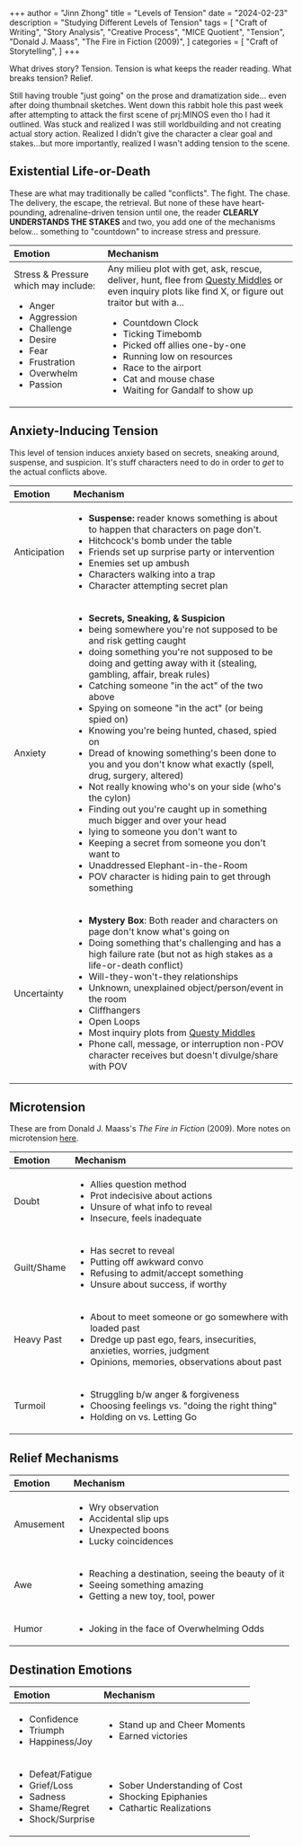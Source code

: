+++
author = "Jinn Zhong"
title = "Levels of Tension"
date = "2024-02-23"
description = "Studying Different Levels of Tension"
tags = [
    "Craft of Writing",
    "Story Analysis",
    "Creative Process",
    "MICE Quotient",
    "Tension",
    "Donald J. Maass",
    "The Fire in Fiction (2009)",
]
categories = [
    "Craft of Storytelling",
]
+++

What drives story? Tension. Tension is what keeps the reader reading. What breaks tension? Relief.

Still having trouble "just going" on the prose and dramatization side... even after doing thumbnail sketches. Went down this rabbit hole this past week after attempting to attack the first scene of prj:MINOS even tho I had it outlined. Was stuck and realized I was still worldbuilding and not creating actual story action. Realized I didn't give the character a clear goal and stakes...but more importantly, realized I wasn't adding tension to the scene.

## Existential Life-or-Death

These  are what may traditionally be called "conflicts". The fight. The chase. The delivery, the escape, the retrieval. But none of these have heart-pounding, adrenaline-driven tension until one, the reader **CLEARLY UNDERSTANDS THE STAKES** and two, you add one of the mechanisms below... something to "countdown" to increase stress and pressure.

| Emotion | Mechanism |
| :--- | :--- |
| Stress & Pressure which may include: <ul><li>Anger</li><li>Aggression</li><li>Challenge</li><li>Desire</li><li>Fear</li><li>Frustration</li><li>Overwhelm</li><li>Passion</li></ul>| Any milieu plot with get, ask, rescue, deliver, hunt, flee from [Questy Middles](https://journal.jinnzhong.com/36-questy-middles/) or even inquiry plots like find X, or figure out traitor but with a... <ul><li>Countdown Clock</li><li>Ticking Timebomb</li><li>Picked off allies one-by-one</li><li>Running low on resources</li><li>Race to the airport</li><li>Cat and mouse chase</li><li>Waiting for Gandalf to show up</li></ul> |

## Anxiety-Inducing Tension

This level of tension induces anxiety based on secrets, sneaking around, suspense, and suspicion. It's stuff characters need to do in order to _get_ to the actual conflicts above.

| Emotion | Mechanism |
| :--- | :--- |
| Anticipation | <ul><li>**Suspense:** reader knows something is about to happen that characters on page don't.</li><li>Hitchcock's bomb under the table</li><li>Friends set up surprise party or intervention</li><li>Enemies set up ambush</li><li>Characters walking into a trap</li><li>Character attempting secret plan</li></ul> |
| Anxiety | <ul><li>**Secrets, Sneaking, & Suspicion**</li><li>being somewhere you're not supposed to be and risk getting caught</li><li>doing something you're not supposed to be doing and getting away with it (stealing, gambling, affair, break rules)</li><li>Catching someone "in the act" of the two above</li><li>Spying on someone "in the act" (or being spied on)</li><li>Knowing you're being hunted, chased, spied on</li><li>Dread of knowing something's been done to you and you don't know what exactly (spell, drug, surgery, altered)</li><li>Not really knowing who's on your side (who's the cylon)</li><li>Finding out you're caught up in something much bigger and over your head</li><li>lying to someone you don't want to</li><li>Keeping a secret from someone you don't want to</li><li>Unaddressed Elephant-in-the-Room</li><li>POV character is hiding pain to get through something</li></ul> |
| Uncertainty | <ul><li>**Mystery Box**: Both reader and characters on page don't know what's going on</li><li>Doing something that's challenging and has a high failure rate (but not as high stakes as a life-or-death conflict)</li><li>Will-they-won't-they relationships</li><li>Unknown, unexplained object/person/event in the room</li><li>Cliffhangers</li><li>Open Loops</li><li>Most inquiry plots from [Questy Middles](https://journal.jinnzhong.com/36-questy-middles/)</li><li>Phone call, message, or interruption non-POV character receives but doesn't divulge/share with POV</li></ul> |

## Microtension 

These are from Donald J. Maass's _The Fire in Fiction_ (2009). More notes on microtension [here](https://journal.jinnzhong.com/micro-tensions/).

| Emotion | Mechanism |
| :--- | :--- |
| Doubt | <ul><li>Allies question method</li><li>Prot indecisive about actions</li><li>Unsure of what info to reveal</li><li>Insecure, feels inadequate</ul> |
| Guilt/Shame | <ul><li>Has secret to reveal</li><li>Putting off awkward convo</li><li>Refusing to admit/accept something</li><li>Unsure about success, if worthy</li></ul> |
| Heavy Past | <ul><li>About to meet someone or go somewhere with loaded past</li><li>Dredge up past ego, fears, insecurities, anxieties, worries, judgment</li><li>Opinions, memories, observations about past</li></ul> |
| Turmoil | <ul><li>Struggling b/w anger & forgiveness</li><li>Choosing feelings vs. "doing the right thing"</li><li>Holding on vs. Letting Go</li></ul> |

## Relief Mechanisms 

| Emotion | Mechanism |
| :--- | :--- |
| Amusement | <ul><li>Wry observation</li><li>Accidental slip ups</li><li>Unexpected boons</li><li>Lucky coincidences</li></ul> |
| Awe | <ul><li>Reaching a destination, seeing the beauty of it</li><li>Seeing something amazing</li><li>Getting a new toy, tool, power</li></ul> |
| Humor | <ul><li>Joking in the face of Overwhelming Odds</li></ul> |

## Destination Emotions 
| Emotion | Mechanism |
| :--- | :--- |
| <ul><li>Confidence</li><li>Triumph</li><li>Happiness/Joy</li></ul> | <ul><li>Stand up and Cheer Moments</li><li>Earned victories</li></ul> |
| <ul><li>Defeat/Fatigue</li><li>Grief/Loss</li><li>Sadness</li><li>Shame/Regret</li><li>Shock/Surprise</li></ul> | <ul><li>Sober Understanding of Cost</li><li>Shocking Epiphanies</li><li>Cathartic Realizations</li></ul> |
